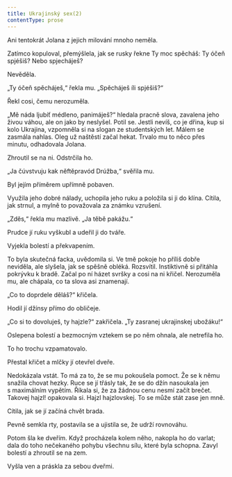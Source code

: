 ```yaml
---
title: Ukrajinský sex(2)
contentType: prose
---
```


Ani tentokrát Jolana z jejich milování mnoho neměla.

  

Zatímco kopuloval, přemýšlela, jak se rusky řekne Ty moc spěcháš: Ty óčeň spjéšiš? Nebo spjecháješ?

Nevěděla.

„Ty óčeň spěcháješ,“ řekla mu. „Spěcháješ íli spjéšiš?“

Řekl cosi, čemu nerozuměla.

„Mě náda ljubíť médleno, panimáješ?“ hledala pracně slova, zavalena jeho živou váhou, ale on jako by neslyšel. Potil se. Jestli nevíš, co je dřina, kup si kolo Ukrajina, vzpomněla si na slogan ze studentských let. Málem se zasmála nahlas. Oleg už naštěstí začal hekat. Trvalo mu to něco přes minutu, odhadovala Jolana.

Zhroutil se na ni. Odstrčila ho.

„Ja čúvstvuju kak něftěpravód Drúžba,“ svěřila mu.

Byl jejím příměrem upřímně pobaven.

Využila jeho dobré nálady, uchopila jeho ruku a položila si ji do klína. Cítila, jak strnul, a mylně to považovala za známku vzrušení.

„Zděs,“ řekla mu mazlivě. „Ja těbě pakážu.“

Prudce jí ruku vyškubl a udeřil ji do tváře.

Vyjekla bolestí a překvapením.

To byla skutečná facka, uvědomila si. Ve tmě pokoje ho příliš dobře neviděla, ale slyšela, jak se spěšně obléká. Rozsvítil. Instiktivně si přitáhla pokrývku k bradě. Začal po ní házet svršky a cosi na ni křičel. Nerozuměla mu, ale chápala, co ta slova asi znamenají.

„Co to doprdele děláš?“ křičela.

Hodil jí džínsy přímo do obličeje.

„Co si to dovoluješ, ty hajzle?“ zakřičela. „Ty zasranej ukrajinskej ubožáku!“

Oslepena bolestí a bezmocným vztekem se po něm ohnala, ale netrefila ho.

To ho trochu vzpamatovalo.

Přestal křičet a mlčky jí otevřel dveře.

Nedokázala vstát. To má za to, že se mu pokoušela pomoct. Že se k němu snažila chovat hezky. Ruce se jí třásly tak, že se do džín nasoukala jen s maximálním vypětím. Říkala si, že za žádnou cenu nesmí začít brečet. Takovej hajzl! opakovala si. Hajzl hajzlovskej. To se může stát zase jen mně.

Cítila, jak se jí začíná chvět brada.

Pevně semkla rty, postavila se a ujistila se, že udrží rovnováhu.

Potom šla ke dveřím. Když procházela kolem něho, nakopla ho do varlat; dala do toho nečekaného pohybu všechnu sílu, které byla schopna. Zavyl bolestí a zhroutil se na zem.

Vyšla ven a práskla za sebou dveřmi.
